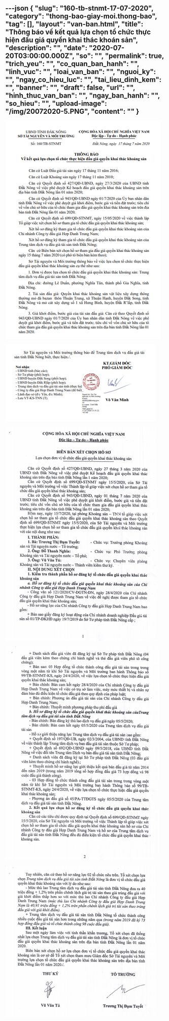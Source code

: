 ---json
{
    "slug": "160-tb-stnmt-17-07-2020",
    "category": "thong-bao-giay-moi.thong-bao",
    "tag": [],
    "layout": "van-ban.html",
    "title": "Thông báo về kết quả lựa chọn tổ chức thực hiện đấu giá quyền khai thác khoán sản",
    "description": "",
    "date": "2020-07-20T03:00:00.000Z",
    "so": "",
    "permalink": true,
    "trich_yeu": "",
    "co_quan_ban_hanh": "",
    "linh_vuc": "",
    "loai_van_ban": "",
    "nguoi_ky": "",
    "ngay_co_hieu_luc": "",
    "tai_lieu_dinh_kem": "",
    "banner": "",
    "draft": false,
    "url": "",
    "hinh_thuc_van_ban": "",
    "ngay_ban_hanh": "",
    "so_hieu": "",
    "upload-image": "/img/20072020-5.PNG",
    "__content__": ""
}
---
<p><img alt="" src="/img/20072020-1.PNG" /></p>

<p><img alt="" src="/img/20072020-2.PNG" /></p>

<p><img alt="" src="/img/20072020-3.PNG" /></p>

<p><img alt="" src="/img/20072020-4.PNG" /></p>

<p><img alt="" src="/img/20072020-5.PNG" /></p>
